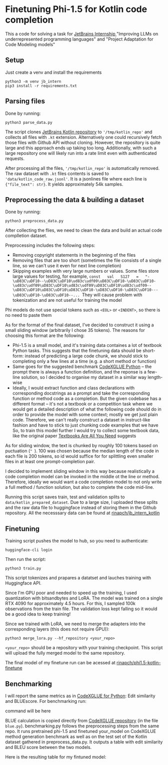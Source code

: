 # Finetuning Phi-1.5 for Kotlin code completion

This a code for solving a task for [JetBrains Internship ](https://internship.jetbrains.com/)"Improving LLMs on underrepresented programming languages" and "Project Adaptation for Code Modeling models"

## Setup

Just create a venv and install the requirements

```
python3 -m venv jb_intern
pip3 install -r requirements.txt
```

## Parsing files

Done by running:

```
python3 parse_data.py
```

The script clones [JetBrains Kotlin repository](https://github.com/JetBrains/kotlin) to `'/tmp/kotlin_repo'` and collects all files with `.kt` extension. Alternatively one could recursively fetch those files with Github API without cloning. However, the repository is quite large and this approach ends up taking too long. Additionally, with such a large repository one will likely run into a rate limit even with authenticated requests.

After processing all the files, `'/tmp/kotlin_repo'` is automatically removed. The raw dataset with `.kt` files contents is saved to `'data/kotlin_code_raw.jsonl'`. It is a jsonlines file where each line is `{"file_text": str}`. It yields approximately 54k samples.

## Preprocessing the data & building a dataset

Done by running:

```
python3 preprocess_data.py
```

After collecting the flies, we need to clean the data and build an actual code complletion dataset.

Preprocessing includes the following steps:

* Removing copyright statements in the beginning of the files
* Removing files that are too short (sometimes the file consists of a single line, so we can't use it even for next line completion)
* Skipping examples with very large numbers or values. Some files store large values for testing, for example, `const   val   S127   =   "-\uD83C\uDF10--\uD83C\uDF10\ud83c\udf09\uD83C\uDF10-\uD83C\uDF10-\ud83c\udf09\uD83C\uDF10\ud83c\udf09\uD83C\uDF10\ud83c\udf09--\uD83C\uDF10\uD83C\uDF10\uD83C\uDF10-\uD83C\uDF10-\uD83C\uDF10---\uD83C\uDF10-\uD83C\uDF10--... `They will cause problem with tokenization and are not useful for training the model

Phi models do not use special tokens such as `<EOL>` or `<INDENT>`, so there is no need to paste them

As for the format of the final dataset, I've decided to construct it using a small sliding window (arbitrarily I chose 35 tokens). The reasons for choosing this format are the following:

- Phi-1.5 is a small model, and it's training data containes a lot of textbook Python tasks. This suggests that the finetuning data should be short-form: instead of predicting a large code chunk, we should stick to completing only a few lines at a time (e.g. a short method or function)
- Same goes for the suggested benchmark [CodeXGLUE Python](https://huggingface.co/datasets/microsoft/codexglue_method_generation) – the prompt there is always a function definition, and the reponse is a few-line solution, so I decided to organise my dataset in a similar way length-wise
- Ideally, I would extract function and class declarations with corresponding docstrings as a prompt and take the corresponding function or method code as a completion. But the given codebase has a different format – it's not a textbook or a competition task where we would get a detailed description of what the following code should do in order to provide the model with some context; mostly we get just plain code. Therefore, we can't really construct a dataset in instruct-like fashion and have to stick to just chunking code examples that we have
  So, to train this model further I would try to collect some textbook data, like the original paper [Textbooks Are All You Need](https://www.microsoft.com/en-us/research/publication/textbooks-are-all-you-need-ii-phi-1-5-technical-report/) suggests

As for sliding window, the text is chunked by roughly 100 tokens based on puctuation (`" `). 100 was chosen because the median length of the code in each file is 200 tokens, so id would suffice for for splittling even smaller files in at least one prompt-completion pair.

I decided to implement sliding window in this way because realistically a code completion model can be invoked in the middle ot the line or method. Therefore, ideally we would want a code completion model to not only write a full method / function solution, but also to complete the code mid-line.

Running this script saves train, test and validation splits to `data/kotlin_prepared_dataset`. Due to a large size, I uploaded these splits and the raw data file to huggingface instead of storing them in the Github repository. All the necesssary data can be found at [rinapch/jb_intern_kotlin](https://huggingface.co/datasets/rinapch/jb_intern_kotlin)

## Finetuning

Training script pushes the model to hub, so you need to authenticate:

```
huggingface-cli login
```

Then run the script:

```
python3 train.py
```

This script tokenizes and prapares a datatset and lauches training with Huggingface API.

Since I'm GPU poor and needed to speed up the training, I used quantization with bitsandbytes and LoRA. The model was trained on a single RTX 4090 for approximately 4.5 hours. For this, I sampled 100k observations from the train file. The validation loss kept falling so it would be a good idea to keep training!

Since we trained with LoRA, we need to merge the adapters into the corresponding layers (this does not require GPU)):

```
python3 merge_lora.py --hf_repository <your_repo>
```

`<your_repo>` should be a repository with your training checkpoint. This script will upload the fully merged model to the same repository.

The final model of my finetune run can be acessed at [rinapch/phi1.5-kotlin-finetune](https://huggingface.co/rinapch/phi1.5-kotlin-finetune/tree/main)

## Benchmarking

I will report the same metrics as in [CodeXGLUE for Python](https://github.com/microsoft/CodeXGLUE/blob/main/Code-Code/Method-Generation/README.md#result): Edit similarity and BLUEscore. For benchmarking run:

command will be here 

BLUE calculation is copied directly from [CodeXGLUE repository](https://github.com/microsoft/CodeXGLUE/blob/main/Code-Code/Method-Generation/evaluator/bleu.py) (in the file `blue.py`). benchmarking.py follows the preprocessing steps from the same repo. It runs pretrained phi-1.5 and finetuned your_model on CodeXGLUE method generation benchmark as well as on the test set of the Kotlin dataset gathered in preprocess_data.py. It outputs a table with edit similarity and BLEU score between the two models.

Here is the resulting table for my fintuned model:
